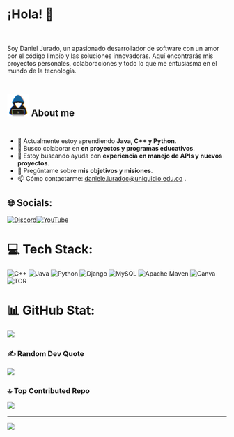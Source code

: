 # ¡Hola! 👋

<br><br>Soy Daniel Jurado, un apasionado desarrollador de software con un amor por el código limpio y las soluciones innovadoras. Aquí encontrarás mis proyectos personales, colaboraciones y todo lo que me entusiasma en el mundo de la tecnología.
<br><br>
## <picture><img src = "https://github.com/0xAbdulKhalid/0xAbdulKhalid/raw/main/assets/mdImages/about_me.gif" width = 50px></picture> **About me** <br><br>
- 🌱 Actualmente estoy aprendiendo **Java, C++ y Python**.<br>
- 👯 Busco colaborar en **en proyectos y programas educativos**.<br>
- 🤔 Estoy buscando ayuda con **experiencia en manejo de APIs y nuevos proyectos**.<br>
- 💬 Pregúntame sobre **mis objetivos y misiones**.<br>
- 📫 Cómo contactarme: daniele.juradoc@uniquidio.edu.co .<br>


## 🌐 Socials:
[![Discord](https://img.shields.io/badge/Discord-%237289DA.svg?logo=discord&logoColor=white)](https://discord.gg/787534074306101249)[![YouTube](https://img.shields.io/badge/YouTube-%23FF0000.svg?logo=YouTube&logoColor=white)](https://youtube.com/@@D.a.Ni.-.) 

# 💻 Tech Stack:
![C++](https://img.shields.io/badge/c++-%2300599C.svg?style=flat-square&logo=c%2B%2B&logoColor=white) ![Java](https://img.shields.io/badge/java-%23ED8B00.svg?style=flat-square&logo=openjdk&logoColor=white) ![Python](https://img.shields.io/badge/python-3670A0?style=flat-square&logo=python&logoColor=ffdd54) ![Django](https://img.shields.io/badge/django-%23092E20.svg?style=flat-square&logo=django&logoColor=white) ![MySQL](https://img.shields.io/badge/mysql-%2300000f.svg?style=flat-square&logo=mysql&logoColor=white) ![Apache Maven](https://img.shields.io/badge/Apache%20Maven-C71A36?style=flat-square&logo=Apache%20Maven&logoColor=white) ![Canva](https://img.shields.io/badge/Canva-%2300C4CC.svg?style=flat-square&logo=Canva&logoColor=white) ![TOR](https://img.shields.io/badge/tor-%237E4798.svg?style=flat-square&logo=tor-project&logoColor=white)
# 📊 GitHub Stat:
![](https://github-readme-stats.vercel.app/api/top-langs/?username=Dan17i&theme=bear&hide_border=false&include_all_commits=false&count_private=false&layout=compact)

### ✍️ Random Dev Quote
![](https://quotes-github-readme.vercel.app/api?type=horizontal&theme=dark)

### 🔝 Top Contributed Repo
![](https://github-contributor-stats.vercel.app/api?username=Dan17i&limit=5&theme=dark&combine_all_yearly_contributions=true)


---
[![](https://visitcount.itsvg.in/api?id=Dan17i&icon=0&color=4)](https://visitcount.itsvg.in)

<!-- Proudly created with GPRM ( https://gprm.itsvg.in ) -->
